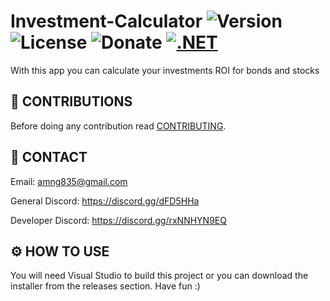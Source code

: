 # Investment-Calculator ![Version](https://img.shields.io/badge/Version-v1.0.0-orange?style=flat-square&url=https://github.com/DEADSEC-SECURITY/pretty-downloader/blob/main/CHANGELOG.md) ![License](https://img.shields.io/badge/License-MIT-red?style=flat-square) ![Donate](https://img.shields.io/badge/Donate-Crypto-yellow?style=flat-square) [![.NET](https://github.com/DEADSEC-SECURITY/Investment-Calculator/actions/workflows/dotnet.yml/badge.svg)](https://github.com/DEADSEC-SECURITY/Investment-Calculator/actions/workflows/dotnet.yml)

With this app you can calculate your investments ROI for bonds and stocks

## 📝 CONTRIBUTIONS

Before doing any contribution read <a href="https://gist.github.com/DEADSEC-SECURITY/e123536ae7688dface628bf886dbe6ff">CONTRIBUTING</a>.

## 📧 CONTACT

Email: amng835@gmail.com

General Discord: https://discord.gg/dFD5HHa

Developer Discord: https://discord.gg/rxNNHYN9EQ

## ⚙ HOW TO USE

You will need Visual Studio to build this project or you can download the installer from the releases section. Have fun :)
